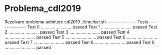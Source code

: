 # Problema_cdl2019
Rezolvare problema admitere cdl2019
 ./checker.sh 
--------------- Tests ---------------
Test 0 ......................... passed
Test 1 ......................... passed
Test 2 ......................... passed
Test 3 ......................... passed
Test 4 ......................... passed
Test 5 ......................... passed
Test 6 ......................... passed
Test 7 ......................... passed
Test 8 ......................... passed
Test 9 ......................... passed
